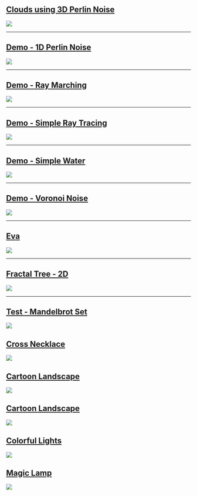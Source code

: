 ## [Clouds using 3D Perlin Noise](./CloudsUsing3DPerlinNoise) 

![](./CloudsUsing3DPerlinNoise/capture.jpg)

---

## [Demo - 1D Perlin Noise](./Demo-1DPerlinNoise) 

![](./Demo-1DPerlinNoise/capture.jpg)

---

## [Demo - Ray Marching](./Demo-RayMarching) 

![](./Demo-RayMarching/capture.jpg)

---

## [Demo - Simple Ray Tracing](./Demo-SimpleRayTracing) 

![](./Demo-SimpleRayTracing/capture.jpg)

---

## [Demo - Simple Water](./Demo-SimpleWater) 

![](./Demo-SimpleWater/capture.jpg)

---

## [Demo - Voronoi Noise](./Demo-VoronoiNoise) 

![](./Demo-VoronoiNoise/capture.jpg)

---

## [Eva](./Eva) 

![](./Eva/capture.jpg)

---

## [Fractal Tree - 2D](./FractalTree-2D) 

![](./FractalTree-2D/capture.jpg)

---

## [Test - Mandelbrot Set](./Test-MandelbrotSet) 

![](./Test-MandelbrotSet/capture.jpg)

## [Cross Necklace](./CrossNecklace)

![](./CrossNecklace/capture.png)

## [Cartoon Landscape](./CartoonLandscape)

![](./CartoonLandscape/capture.png)

## [Cartoon Landscape](./CartoonLandscape)

![](./CartoonLandscape/capture.png)

## [Colorful Lights](./ColorfulLights)

![](./ColorfulLights/capture.png)

## [ Magic Lamp](./MagicLamp)

![](./MagicLamp/capture.png)